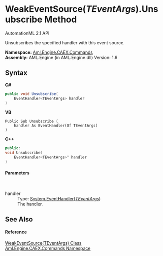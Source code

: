 # WeakEventSource(*TEventArgs*).Unsubscribe Method 
AutomationML 2.1 API 

Unsubscribes the specified handler with this event source.

**Namespace:**&nbsp;<a href="N_Aml_Engine_CAEX_Commands">Aml.Engine.CAEX.Commands</a><br />**Assembly:**&nbsp;AML.Engine (in AML.Engine.dll) Version: 1.6

## Syntax

**C#**<br />
``` C#
public void Unsubscribe(
	EventHandler<TEventArgs> handler
)
```

**VB**<br />
``` VB
Public Sub Unsubscribe ( 
	handler As EventHandler(Of TEventArgs)
)
```

**C++**<br />
``` C++
public:
void Unsubscribe(
	EventHandler<TEventArgs>^ handler
)
```


#### Parameters
&nbsp;<dl><dt>handler</dt><dd>Type: <a href="https://docs.microsoft.com/dotnet/api/system.eventhandler-1" target="_parent" rel="noopener noreferrer">System.EventHandler</a>(<a href="T_Aml_Engine_CAEX_Commands_WeakEventSource_1">*TEventArgs*</a>)<br />The handler.</dd></dl>

## See Also


#### Reference
<a href="T_Aml_Engine_CAEX_Commands_WeakEventSource_1">WeakEventSource(TEventArgs) Class</a><br /><a href="N_Aml_Engine_CAEX_Commands">Aml.Engine.CAEX.Commands Namespace</a><br />